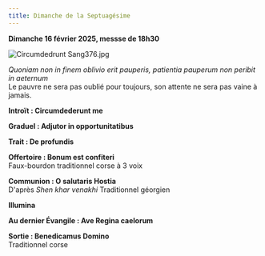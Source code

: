 ```yaml
---
title: Dimanche de la Septuagésime
---
```

**Dimanche 16 février 2025, messse de 18h30**

![Circumdedrunt Sang376.jpg]({{site.baseurl}}/images/Circumdedrunt%20Sang376.jpg)

*Quoniam non in finem oblivio erit pauperis, patientia pauperum non peribit in aeternum*  
Le pauvre ne sera pas oublié pour toujours, son attente ne sera pas vaine à jamais.

**Introït : Circumdederunt me**

**Graduel : Adjutor in opportunitatibus**

**Trait : De profundis**

**Offertoire : Bonum est confiteri**  
Faux-bourdon traditionnel corse à 3 voix

**Communion : O salutaris Hostia**  
D'après *Shen khar venakhi* Traditionnel géorgien

**Illumina**

**Au dernier Évangile : Ave Regina caelorum**

**Sortie : Benedicamus Domino**  
Traditionnel corse
